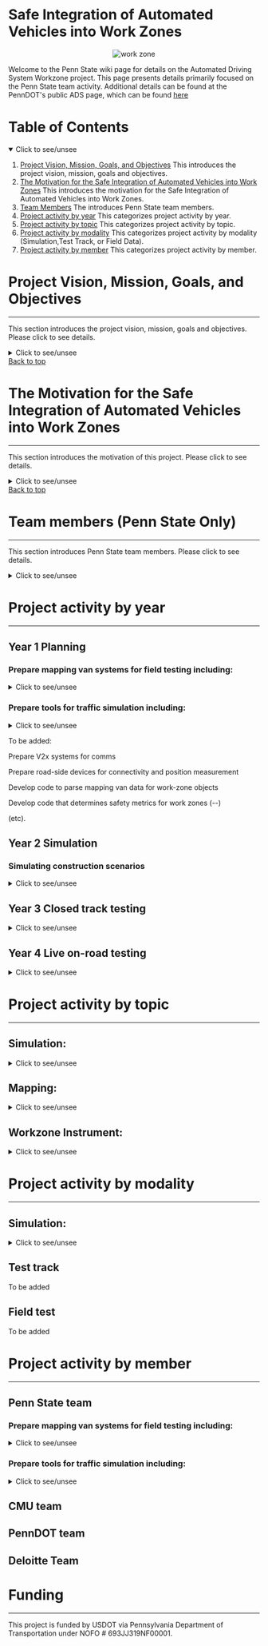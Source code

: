 # Safe Integration of Automated Vehicles into Work Zones
<p align="center">
<img src="https://github.com/ivsg-psu/Projects_PennDOTADSConstructionZones/blob/main/Documents/Images/WorkZone_v2x.png" alt="work zone" width="960" height="486">
</p>

Welcome to the Penn State wiki page for details on the Automated Driving System Workzone project. This page presents details primarily focused on the Penn State team activity. Additional details can be found at the PennDOT's public ADS page, which can be found [here](https://www.penndot.gov/ProjectAndPrograms/ResearchandTesting/Autonomous%20_Vehicles/Pages/ADS-Demonstration.aspx)

# Table of Contents
<details open>
  <summary> Click to see/unsee </summary>
  <ol>
    <li>
        <a href="#project-vision-mission-goals-and-objectives">Project Vision, Mission, Goals, and Objectives</a>
        This introduces the project vision, mission, goals and objectives.
    </li>
    <li>
        <a href="#coordinate-systems-used-for-large-area-spatial-simulations">The Motivation for the Safe Integration of Automated Vehicles into Work Zones</a>
        This introduces the motivation for the Safe Integration of Automated Vehicles into Work Zones.
    </li>
    <li>
        <a href="#team-members">Team Members</a> 
        The introduces Penn State team members.
    </li>
    <li>
        <a href="#project-activity-by-year">Project activity by year</a>
        This categorizes project activity by year.
    </li>
    <li>
        <a href="#project-activity-by-topic">Project activity by topic</a>
        This categorizes project activity by topic.
    </li>
    <li>
        <a href="#project-activity-by-modality">Project activity by modality</a>
        This categorizes project activity by modality (Simulation,Test Track, or Field Data).
    </li>
    <li>
        <a href="#project-activity-by-topic">Project activity by member</a>
        This categorizes project activity by member.
    </li>
  </ol>
</details>

# Project Vision, Mission, Goals, and Objectives
***
This section introduces the project vision, mission, goals and objectives. Please click to see details.
<details closed> 
<summary> Click to see/unsee </summary>
Vision – Enable automated vehicles to safely operate in work zones without human intervention.

Mission – Reduce traffic fatalities and increase mobility for all Americans in work zones through automated vehicles.

Goals – Achieve safe navigation of automated vehicles within work zones.

Objectives of this project:
1. Evaluate the impact of improved connectivity between the AVs and the work zone artifacts using DSRC/C-V2X.
2. Evaluate the impact of increased visibility (machine vision) of pavement markings and work zone artifacts on AVs through innovative coatings
3. Evaluate the impact of providing high definition mapping of work zone artifacts (i.e. cones, barrels, workers, vehicles)
4. Improve the map information dissemination process from the mapping providers and/or infrastructure owners/operators to the AVs through standardization of digital mapping information for work zones.
</details>
<a href="#safe-integration-of-automated-vehicles-into-work-zones">Back to top</a>

# The Motivation for the Safe Integration of Automated Vehicles into Work Zones
***
This section introduces the motivation of this project. Please click to see details.
<details closed> 
<summary> Click to see/unsee </summary>
In 2015 there were an estimated 96,626 crashes in work zones, an increase of 7.8 percent from 2014. This makes 2015 the second year in a row that work zone crashes rose after a low of 67,887 in 2013.  For comparison, in 2009 there were 667 work zone fatalities. Crashes in highway work zones have killed at least 4,700 Americans – more than two a day – and injured 200,000 in the last five years alone. There are more than 40,000 injuries in work zones each year. About 85 percent of people killed in work zones are motorists, not workers.

In Pennsylvania, the number of work zone crashes has steadily increased since 2007. Pennsylvania has also consistently appeared in the top 10 states with the most commercial motor vehicle-related work zone crashes. 

With Autonmous Vehciles being increasingly deployed to public roads, construction zones may present challenges to these vehicles, construction zone operators, and the surrounding traffic. Construction zones, by definition, are new areas with features that did not exist earlier, that are dynamic, and that may not follow typical conventions. The AV behaviors in workzones may not follow human-driven vehicle behavior, which can confuse construction zone operators that may assume human driving behavior. And as both AVs and construction environments interact with each other, the vehicles nearby the AV may also need to respond to new behaviors. Our project intends to investigate these behaviors to improve safety in and around work zones for AVs. This is achieved by increasing identification and connectivity with work zone artifacts, improving visibility by coating pavement marking and work zone artifacts, and improving mapping of work zones.
</details>
<a href="#safe-integration-of-automated-vehicles-into-work-zones">Back to top</a>

# Team members (Penn State Only)
***
This section introduces Penn State team members. Please click to see details.
<details closed> 
<summary> Click to see/unsee </summary>

* Project PIs
  
**Dr. Sean Brennan**
<br>
<img src="https://github.com/ForgetfulDatabases/ForgetfulDatabases.github.io/blob/main/assets/images/brennan-sean_2017.jpg?raw=true" height = "260" width= "200">   


 * Students

 **Maddipatla Satya Prasad**   |  **Wushuang Bai**             | **Liming Gao**                | **Xinyu Cao**
:-------------------------:|:-------------------------:|:-------------------------:|:-------------------------:
<img src ="https://github.com/psuadsworkzone/psuadsworkzone.github.io/blob/main/SatyaPrasadMaddipatla.jpg?raw=true" height = "200" width= "200">  |<img src="https://github.com/psuadsworkzone/psuadsworkzone.github.io/blob/main/WushuangBai_photo.jpg?raw=true" height = "200" width= "200"> | <img src="https://user-images.githubusercontent.com/66030812/148875266-8b5677b8-01df-46fd-8fbd-e02e0ea36858.jpg?raw=true" height = "200" width= "200"> |  <img src="https://github.com/psuadsworkzone/psuadsworkzone.github.io/blob/main/XinyuCao.jpg?raw=true" height = "200" width= "200">
**Artkaew, Phakphum**   |  **George Nathan Bodenschatz** | **Bhavya Jain**             | **Justin Kerr**
<img src ="https://github.com/ivsg-psu/Projects_PennDOTADSConstructionZones/blob/main/Documents/Images/Treasurer_Phakphum_Artkaew.jpeg" height = "200" width= "200">  |<img src="https://github.com/ivsg-psu/Projects_PennDOTADSConstructionZones/blob/main/Documents/Images/Bodenschatz%20George%20Nathan.jpg" height = "200" width= "200"> | <img src="https://github.com/ivsg-psu/Projects_PennDOTADSConstructionZones/blob/main/Documents/Images/Bhavya%20Jain.jpeg" height = "200" width= "200"> |  <img src="https://github.com/ivsg-psu/Projects_PennDOTADSConstructionZones/blob/main/Documents/Images/Justin%20Kerr.jpeg" height = "200" width= "200">|  <img src="https://github.com/ivsg-psu/Projects_PennDOTADSConstructionZones/blob/main/Documents/Images/Putz%20Marcus%20Jun%20Wei%20Ng.jpg" height = "400" width= "200">
**Marcus Jun Wei Ng Putz** | **Yao Sun**
|  <img src="https://github.com/ivsg-psu/Projects_PennDOTADSConstructionZones/blob/main/Documents/Images/Putz%20Marcus%20Jun%20Wei%20Ng.jpg" height = "200" width= "200">|  <img src="https://github.com/ivsg-psu/Projects_PennDOTADSConstructionZones/blob/main/Documents/Images/Sun%20Yao.jpg" height = "200" width= "200">

</details>











# Project activity by year
---
## Year 1 Planning
### Prepare mapping van systems for field testing including:
  
<details closed>
  <summary> Click to see/unsee </summary>
  <ul>
    <li> Time Synchonization: 
      <br>
      <a href="https://github.com/ivsg-psu/FieldDataCollection_TypicalHardwareSetups_TriggerCameraUsingExternalSignal">      
         FieldDataCollection_TypicalHardwareSetups_TriggerCameraUsingExternalSignal
      </a>
      <br>
      Methods to externally trigger FLIR cameras to external trigger signals. 
      <br>
      <a href="https://github.com/ivsg-psu/FieldDataCollection_TypicalHardwareSetups_TimeSync_ArduinoUsingGPSPPS">      
         FieldDataCollection_TypicalHardwareSetups_TimeSync_ArduinoUsingGPSPPS
      </a>
      <br>
      Producing tight time-trigger pulses (less than 20 microseconds jitter) via Arduinos. 
      <br>
      <a href="https://github.com/ivsg-psu/FieldDataCollection_TypicalHardwareSetups_TimeSyncTriggerBox">      
         FieldDataCollection_TypicalHardwareSetups_TimeSyncTriggerBox
      </a>
      <br>
      Producing tight time-trigger pulses (less than 20 microseconds jitter) via Arduinos.       
    </li>
    <li> Camera subsystems redesign: 
      <br>
      <a href="https://github.com/ivsg-psu/FieldDataCollection_TypicalHardwareSetups_TriggerCameraUsingExternalSignal">      
         Hardware_MappingVanHardware_Camera
      </a>
      <br>
      Remounting the cameras to improve regidity, water intrusion, and hardware faults
      <br>
      <a href="https://github.com/ivsg-psu/ivsg_master/tree/master/CameraCalibration_wiki">      
         Camera Calibration
      </a>
      <br>
      Methods used to calibrate the camera system
      <br>
      <a href="https://github.com/ivsg-psu/FieldDataCollection_TypicalHardwareSetups_TimeSyncTriggerBox">      
         FieldDataCollection_TypicalHardwareSetups_TimeSyncTriggerBox
      </a>
      <br>
      Producing tight time-trigger pulses (less than 20 microseconds jitter) via Arduinos.       
    </li>
    <li> LiDAR subsystems redesign: 
      <br>
      <a href="https://github.com/ivsg-psu/Hardware_MappingVanHardware_LiDAR">      
         Hardware_MappingVanHardware_LiDAR
      </a>
      <br>
      Documents of LiDAR specs
      <br>
      <a href="https://github.com/ivsg-psu/FieldDataCollection_TypicalHardwareSetups_LIDARs_CeptonX90Install">      
         FieldDataCollection_TypicalHardwareSetups_LIDARs_CeptonX90Install
      </a>
      <br>
      Procedure of installing CeptonX90 LiDAR
      <br>
      <a href="https://github.com/ivsg-psu/FieldDataCollection_TypicalHardwareSetups_LIDARs_VelodyneVLP16Install">      
         FieldDataCollection_TypicalHardwareSetups_LIDARs_VelodyneVLP16Install
      </a>
      <br>
      Procedure of installing VelodyneVLP16 LiDAR       
    </li>   
    <li> Redesign of other hardware subsystems: 
      <br>
      <a href="https://github.com/ivsg-psu/Hardware_MappingVanHardware_Encoder">      
         Hardware_MappingVanHardware_Encoder
      </a>
      <br>
      Setup of encoders
      <br>
      <a href="https://github.com/ivsg-psu/Hardware_MappingVanHardware_Radar">      
         Hardware_MappingVanHardware_Radar
      </a>
      <br>
      Setup of Radar
      <br>
      <a href="https://github.com/ivsg-psu/Hardware_MappingVanHardware_PowerSystem">      
         Hardware_MappingVanHardware_PowerSystem
      </a>
      <br>
      Setup of power system   
      <br>
      <a href="https://github.com/ivsg-psu/Hardware_MappingVanHardware_GPS">      
         Hardware_MappingVanHardware_GPS
      </a>
      <br>
      Setup of GPS
      <br>
      <a href="https://github.com/ivsg-psu/Hardware_MappingVanHardware_IMU">      
         Hardware_MappingVanHardware_IMU
      </a>
      <br>
      Setup of IMU
      <br>
      <a href="https://github.com/ivsg-psu/Hardware_MappingVanHardware_SteeringSystem">      
         Hardware_MappingVanHardware_SteeringSystem
      </a>
      <br>
      Setup of steering system    
    </li>  
    <li> Data parsing: 
      <br>
      <a href="https://github.com/ivsg-psu/FieldDataCollection_DataCollectionProcedures_ParseRawDataToDatabase">      
         FieldDataCollection_DataCollectionProcedures_ParseRawDataToDatabase
      </a>
      <br>
      Parse raw data (.bag) to raw data database
      <br>
      <a href="https://github.com/ivsg-psu/FieldDataCollection_DataCollectionProcedures_DataTransferWithDMS">      
      FieldDataCollection_DataCollectionProcedures_DataTransferWithDMS
      </a>
      <br>
      Transfer data to PennDOT DMS
      <br>
      <a href="https://github.com/ivsg-psu/FieldDataCollection_DataCollectionProcedures_AutomatingDataTransferToDMSUsingCommandLine">      
      FieldDataCollection_DataCollectionProcedures_AutomatingDataTransferToDMSUsingCommandLine
      </a>
      <br>
      Transfer data to PennDOT DMS using command line tools   
      <br>
      <a href="https://github.com/ivsg-psu/FieldDataCollection_DataCollectionProcedures_StitchingImagesToVideo">      
      FieldDataCollection_DataCollectionProcedures_StitchingImagesToVideo
      </a>
      <br>
      Stitching parsed images into a video
      <br>   
    </li>    
  </ul>
</details>

### Prepare tools for traffic simulation including:
<details closed>
  <summary> Click to see/unsee </summary>
  <ul>
    <li> Microscopic traffic simulation: 
      <br>
      <a href="https://github.com/ivsg-psu/TrafficSimulators_GettingStartedWithDifferrentSimulators_GettingStartedWithCARLA">     TrafficSimulators_GettingStartedWithDifferrentSimulators_GettingStartedWithCARLA
      </a>
      <br>
      Launch page to get started with CARLA 
      <br>
      <a href="https://github.com/ivsg-psu/TrafficSimulators_GettingStartedWithDifferrentSimulators_GettingStartedWithSUMO">      TrafficSimulators_GettingStartedWithDifferrentSimulators_GettingStartedWithSUMO
      </a>
      <br>
      Launch page to get started with SUMO 
      <br>
      <a href="https://github.com/ivsg-psu/TrafficSimulators_GettingStartedWithDifferrentSimulators_GettingStartedWithCARLA-SUMOCosimulation">      
      TrafficSimulators_GettingStartedWithDifferrentSimulators_GettingStartedWithCARLA-SUMOCosimulation
      </a>
      <br>
      Launch page to get started with CARLA-SUMO cosimulation    
    </li>
     
  </ul>
</details>

To be added:

Prepare V2x systems for comms

Prepare road-side devices for connectivity and position measurement

Develop code to parse mapping van data for work-zone objects 

Develop code that determines safety metrics for work zones (--)

(etc).

## Year 2 Simulation

### Simulating construction scenarios
<details closed>
<summary> Click to see/unsee </summary>
  <ul>
    <li>
      <a href="https://github.com/ivsg-psu/TrafficSimulators_GettingStartedWithDifferrentSimulators_GettingStartedWithSUMO/blob/main/Documents/Simulating%20test%20track%20in%20SUMO.pptx">
    Simulating a traffic flow on Penn State test track. 
      </a>
      <br>
    The work in this area involves information to guide how to simulate a traffic flow on Penn State test track. 
    </li>
   
  </ul>
  
To be added: 
- Set up work zone in closed track
- Map work zone
- Process/Upload map
- Conduct simulation
- Collect/Process/Upload/Analyze simulation data
</details>

## Year 3 Closed track testing
<details closed>
<summary> Click to see/unsee </summary>

To be added: 
- Conduct closed track testing
- Collect/Process/Upload/Analyze closed track test data
</details>


## Year 4 Live on-road testing
<details closed>
<summary> Click to see/unsee </summary>

To be added: 
- Set up work zone in live on-road
- Map work zone in live on-road
- Process/Upload map
- Conduct live on-road testing
- Collect/Process/Upload/Analyze live on-road testing data
</details>




# Project activity by topic
---
## Simulation:
<details closed>
  <summary> Click to see/unsee </summary>
  <ul>
    <li> Microscopic traffic simulation: 
      <br>
      <a href="https://github.com/ivsg-psu/TrafficSimulators_GettingStartedWithDifferrentSimulators_GettingStartedWithCARLA">     TrafficSimulators_GettingStartedWithDifferrentSimulators_GettingStartedWithCARLA
      </a>
      <br>
      Launch page to get started with CARLA 
      <br>
      <a href="https://github.com/ivsg-psu/TrafficSimulators_GettingStartedWithDifferrentSimulators_GettingStartedWithSUMO">      TrafficSimulators_GettingStartedWithDifferrentSimulators_GettingStartedWithSUMO
      </a>
      <br>
      Launch page to get started with SUMO 
      <br>
      <a href="https://github.com/ivsg-psu/TrafficSimulators_GettingStartedWithDifferrentSimulators_GettingStartedWithCARLA-SUMOCosimulation">      
      TrafficSimulators_GettingStartedWithDifferrentSimulators_GettingStartedWithCARLA-SUMOCosimulation
      </a>
      <br>
      Launch page to get started with CARLA-SUMO cosimulation    
    </li>
     
  </ul>
</details>

## Mapping:
<details closed>
  <summary> Click to see/unsee </summary>
  <ul>
    <li> Time Synchonization: 
      <br>
      <a href="https://github.com/ivsg-psu/FieldDataCollection_TypicalHardwareSetups_TriggerCameraUsingExternalSignal">      
         FieldDataCollection_TypicalHardwareSetups_TriggerCameraUsingExternalSignal
      </a>
      <br>
      Methods to externally trigger FLIR cameras to external trigger signals. 
      <br>
      <a href="https://github.com/ivsg-psu/FieldDataCollection_TypicalHardwareSetups_TimeSync_ArduinoUsingGPSPPS">      
         FieldDataCollection_TypicalHardwareSetups_TimeSync_ArduinoUsingGPSPPS
      </a>
      <br>
      Producing tight time-trigger pulses (less than 20 microseconds jitter) via Arduinos. 
      <br>
      <a href="https://github.com/ivsg-psu/FieldDataCollection_TypicalHardwareSetups_TimeSyncTriggerBox">      
         FieldDataCollection_TypicalHardwareSetups_TimeSyncTriggerBox
      </a>
      <br>
      Producing tight time-trigger pulses (less than 20 microseconds jitter) via Arduinos.       
    </li>
    <li> Camera subsystems redesign: 
      <br>
      <a href="https://github.com/ivsg-psu/FieldDataCollection_TypicalHardwareSetups_TriggerCameraUsingExternalSignal">      
         Hardware_MappingVanHardware_Camera
      </a>
      <br>
      Remounting the cameras to improve regidity, water intrusion, and hardware faults
      <br>
      <a href="https://github.com/ivsg-psu/ivsg_master/tree/master/CameraCalibration_wiki">      
         Camera Calibration
      </a>
      <br>
      Methods used to calibrate the camera system
      <br>
      <a href="https://github.com/ivsg-psu/FieldDataCollection_TypicalHardwareSetups_TimeSyncTriggerBox">      
         FieldDataCollection_TypicalHardwareSetups_TimeSyncTriggerBox
      </a>
      <br>
      Producing tight time-trigger pulses (less than 20 microseconds jitter) via Arduinos.       
    </li>
    <li> LiDAR subsystems redesign: 
      <br>
      <a href="https://github.com/ivsg-psu/Hardware_MappingVanHardware_LiDAR">      
         Hardware_MappingVanHardware_LiDAR
      </a>
      <br>
      Documents of LiDAR specs
      <br>
      <a href="https://github.com/ivsg-psu/FieldDataCollection_TypicalHardwareSetups_LIDARs_CeptonX90Install">      
         FieldDataCollection_TypicalHardwareSetups_LIDARs_CeptonX90Install
      </a>
      <br>
      Procedure of installing CeptonX90 LiDAR
      <br>
      <a href="https://github.com/ivsg-psu/FieldDataCollection_TypicalHardwareSetups_LIDARs_VelodyneVLP16Install">      
         FieldDataCollection_TypicalHardwareSetups_LIDARs_VelodyneVLP16Install
      </a>
      <br>
      Procedure of installing VelodyneVLP16 LiDAR       
    </li>   
    <li> Redesign of other hardware subsystems: 
      <br>
      <a href="https://github.com/ivsg-psu/Hardware_MappingVanHardware_Encoder">      
         Hardware_MappingVanHardware_Encoder
      </a>
      <br>
      Setup of encoders
      <br>
      <a href="https://github.com/ivsg-psu/Hardware_MappingVanHardware_Radar">      
         Hardware_MappingVanHardware_Radar
      </a>
      <br>
      Setup of Radar
      <br>
      <a href="https://github.com/ivsg-psu/Hardware_MappingVanHardware_PowerSystem">      
         Hardware_MappingVanHardware_PowerSystem
      </a>
      <br>
      Setup of power system   
      <br>
      <a href="https://github.com/ivsg-psu/Hardware_MappingVanHardware_GPS">      
         Hardware_MappingVanHardware_GPS
      </a>
      <br>
      Setup of GPS
      <br>
      <a href="https://github.com/ivsg-psu/Hardware_MappingVanHardware_IMU">      
         Hardware_MappingVanHardware_IMU
      </a>
      <br>
      Setup of IMU
      <br>
      <a href="https://github.com/ivsg-psu/Hardware_MappingVanHardware_SteeringSystem">      
         Hardware_MappingVanHardware_SteeringSystem
      </a>
      <br>
      Setup of steering system    
    </li>  
    <li> Data parsing: 
      <br>
      <a href="https://github.com/ivsg-psu/FieldDataCollection_DataCollectionProcedures_ParseRawDataToDatabase">      
         FieldDataCollection_DataCollectionProcedures_ParseRawDataToDatabase
      </a>
      <br>
      Parse raw data (.bag) to raw data database
      <br>
      <a href="https://github.com/ivsg-psu/FieldDataCollection_DataCollectionProcedures_DataTransferWithDMS">      
      FieldDataCollection_DataCollectionProcedures_DataTransferWithDMS
      </a>
      <br>
      Transfer data to PennDOT DMS
      <br>
      <a href="https://github.com/ivsg-psu/FieldDataCollection_DataCollectionProcedures_AutomatingDataTransferToDMSUsingCommandLine">      
      FieldDataCollection_DataCollectionProcedures_AutomatingDataTransferToDMSUsingCommandLine
      </a>
      <br>
      Transfer data to PennDOT DMS using command line tools   
      <br>
      <a href="https://github.com/ivsg-psu/FieldDataCollection_DataCollectionProcedures_StitchingImagesToVideo">      
      FieldDataCollection_DataCollectionProcedures_StitchingImagesToVideo
      </a>
      <br>
      Stitching parsed images into a video
      <br>   
    </li>    
  </ul>
</details>

## Workzone Instrument:
<details closed>
<summary> Click to see/unsee </summary>

To be added:
- V2X
- Smart traffic cone
- Vests
- Over head cameras
</details>


# Project activity by modality
---
## Simulation:
<details closed>
  <summary> Click to see/unsee </summary>
  <ul>
    <li> Microscopic traffic simulation: 
      <br>
      <a href="https://github.com/ivsg-psu/TrafficSimulators_GettingStartedWithDifferrentSimulators_GettingStartedWithCARLA">     TrafficSimulators_GettingStartedWithDifferrentSimulators_GettingStartedWithCARLA
      </a>
      <br>
      Launch page to get started with CARLA 
      <br>
      <a href="https://github.com/ivsg-psu/TrafficSimulators_GettingStartedWithDifferrentSimulators_GettingStartedWithSUMO">      TrafficSimulators_GettingStartedWithDifferrentSimulators_GettingStartedWithSUMO
      </a>
      <br>
      Launch page to get started with SUMO 
      <br>
      <a href="https://github.com/ivsg-psu/TrafficSimulators_GettingStartedWithDifferrentSimulators_GettingStartedWithCARLA-SUMOCosimulation">      
      TrafficSimulators_GettingStartedWithDifferrentSimulators_GettingStartedWithCARLA-SUMOCosimulation
      </a>
      <br>
      Launch page to get started with CARLA-SUMO cosimulation    
    </li>
     
  </ul>
</details>

## Test track
To be added
## Field test
To be added
# Project activity by member
---
## Penn State team
### Prepare mapping van systems for field testing including:
  
<details closed>
  <summary> Click to see/unsee </summary>
  <ul>
    <li> Time Synchonization: 
      <br>
      <a href="https://github.com/ivsg-psu/FieldDataCollection_TypicalHardwareSetups_TriggerCameraUsingExternalSignal">      
         FieldDataCollection_TypicalHardwareSetups_TriggerCameraUsingExternalSignal
      </a>
      <br>
      Methods to externally trigger FLIR cameras to external trigger signals. 
      <br>
      <a href="https://github.com/ivsg-psu/FieldDataCollection_TypicalHardwareSetups_TimeSync_ArduinoUsingGPSPPS">      
         FieldDataCollection_TypicalHardwareSetups_TimeSync_ArduinoUsingGPSPPS
      </a>
      <br>
      Producing tight time-trigger pulses (less than 20 microseconds jitter) via Arduinos. 
      <br>
      <a href="https://github.com/ivsg-psu/FieldDataCollection_TypicalHardwareSetups_TimeSyncTriggerBox">      
         FieldDataCollection_TypicalHardwareSetups_TimeSyncTriggerBox
      </a>
      <br>
      Producing tight time-trigger pulses (less than 20 microseconds jitter) via Arduinos.       
    </li>
    <li> Camera subsystems redesign: 
      <br>
      <a href="https://github.com/ivsg-psu/FieldDataCollection_TypicalHardwareSetups_TriggerCameraUsingExternalSignal">      
         Hardware_MappingVanHardware_Camera
      </a>
      <br>
      Remounting the cameras to improve regidity, water intrusion, and hardware faults
      <br>
      <a href="https://github.com/ivsg-psu/ivsg_master/tree/master/CameraCalibration_wiki">      
         Camera Calibration
      </a>
      <br>
      Methods used to calibrate the camera system
      <br>
      <a href="https://github.com/ivsg-psu/FieldDataCollection_TypicalHardwareSetups_TimeSyncTriggerBox">      
         FieldDataCollection_TypicalHardwareSetups_TimeSyncTriggerBox
      </a>
      <br>
      Producing tight time-trigger pulses (less than 20 microseconds jitter) via Arduinos.       
    </li>
    <li> LiDAR subsystems redesign: 
      <br>
      <a href="https://github.com/ivsg-psu/Hardware_MappingVanHardware_LiDAR">      
         Hardware_MappingVanHardware_LiDAR
      </a>
      <br>
      Documents of LiDAR specs
      <br>
      <a href="https://github.com/ivsg-psu/FieldDataCollection_TypicalHardwareSetups_LIDARs_CeptonX90Install">      
         FieldDataCollection_TypicalHardwareSetups_LIDARs_CeptonX90Install
      </a>
      <br>
      Procedure of installing CeptonX90 LiDAR
      <br>
      <a href="https://github.com/ivsg-psu/FieldDataCollection_TypicalHardwareSetups_LIDARs_VelodyneVLP16Install">      
         FieldDataCollection_TypicalHardwareSetups_LIDARs_VelodyneVLP16Install
      </a>
      <br>
      Procedure of installing VelodyneVLP16 LiDAR       
    </li>   
    <li> Redesign of other hardware subsystems: 
      <br>
      <a href="https://github.com/ivsg-psu/Hardware_MappingVanHardware_Encoder">      
         Hardware_MappingVanHardware_Encoder
      </a>
      <br>
      Setup of encoders
      <br>
      <a href="https://github.com/ivsg-psu/Hardware_MappingVanHardware_Radar">      
         Hardware_MappingVanHardware_Radar
      </a>
      <br>
      Setup of Radar
      <br>
      <a href="https://github.com/ivsg-psu/Hardware_MappingVanHardware_PowerSystem">      
         Hardware_MappingVanHardware_PowerSystem
      </a>
      <br>
      Setup of power system   
      <br>
      <a href="https://github.com/ivsg-psu/Hardware_MappingVanHardware_GPS">      
         Hardware_MappingVanHardware_GPS
      </a>
      <br>
      Setup of GPS
      <br>
      <a href="https://github.com/ivsg-psu/Hardware_MappingVanHardware_IMU">      
         Hardware_MappingVanHardware_IMU
      </a>
      <br>
      Setup of IMU
      <br>
      <a href="https://github.com/ivsg-psu/Hardware_MappingVanHardware_SteeringSystem">      
         Hardware_MappingVanHardware_SteeringSystem
      </a>
      <br>
      Setup of steering system    
    </li>  
    <li> Data parsing: 
      <br>
      <a href="https://github.com/ivsg-psu/FieldDataCollection_DataCollectionProcedures_ParseRawDataToDatabase">      
         FieldDataCollection_DataCollectionProcedures_ParseRawDataToDatabase
      </a>
      <br>
      Parse raw data (.bag) to raw data database
      <br>
      <a href="https://github.com/ivsg-psu/FieldDataCollection_DataCollectionProcedures_DataTransferWithDMS">      
      FieldDataCollection_DataCollectionProcedures_DataTransferWithDMS
      </a>
      <br>
      Transfer data to PennDOT DMS
      <br>
      <a href="https://github.com/ivsg-psu/FieldDataCollection_DataCollectionProcedures_AutomatingDataTransferToDMSUsingCommandLine">      
      FieldDataCollection_DataCollectionProcedures_AutomatingDataTransferToDMSUsingCommandLine
      </a>
      <br>
      Transfer data to PennDOT DMS using command line tools   
      <br>
      <a href="https://github.com/ivsg-psu/FieldDataCollection_DataCollectionProcedures_StitchingImagesToVideo">      
      FieldDataCollection_DataCollectionProcedures_StitchingImagesToVideo
      </a>
      <br>
      Stitching parsed images into a video
      <br>   
    </li>    
  </ul>
</details>

### Prepare tools for traffic simulation including:
<details closed>
  <summary> Click to see/unsee </summary>
  <ul>
    <li> Microscopic traffic simulation: 
      <br>
      <a href="https://github.com/ivsg-psu/TrafficSimulators_GettingStartedWithDifferrentSimulators_GettingStartedWithCARLA">     TrafficSimulators_GettingStartedWithDifferrentSimulators_GettingStartedWithCARLA
      </a>
      <br>
      Launch page to get started with CARLA 
      <br>
      <a href="https://github.com/ivsg-psu/TrafficSimulators_GettingStartedWithDifferrentSimulators_GettingStartedWithSUMO">      TrafficSimulators_GettingStartedWithDifferrentSimulators_GettingStartedWithSUMO
      </a>
      <br>
      Launch page to get started with SUMO 
      <br>
      <a href="https://github.com/ivsg-psu/TrafficSimulators_GettingStartedWithDifferrentSimulators_GettingStartedWithCARLA-SUMOCosimulation">      
      TrafficSimulators_GettingStartedWithDifferrentSimulators_GettingStartedWithCARLA-SUMOCosimulation
      </a>
      <br>
      Launch page to get started with CARLA-SUMO cosimulation    
    </li>
     
  </ul>
</details>

## CMU team

## PennDOT team

## Deloitte Team

# Funding
---
This project is funded by USDOT via Pennsylvania Department of Transportation under NOFO # 693JJ319NF00001.
